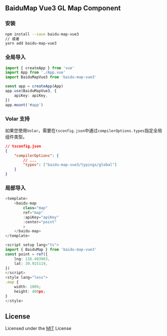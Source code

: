 ## BaiduMap Vue3 GL Map Component

### 安装

```sh
npm install --save baidu-map-vue3
// 或者
yarn add baidu-map-vue3
```

### 全局导入

```typescript
import { createApp } from 'vue'
import App from './App.vue'
import BaiduMapVue3 from 'baidu-map-vue3'

const app = createApp(App)
app.use(BaiduMapVue3, {
    apiKey: apiKey,
})
app.mount('#app')
```

### Volar 支持

如果您使用`Volar`，需要在`tsconfig.json`中通过`compilerOptions.types`指定全局组件类型。

```json
// tsconfig.json
{
    "compilerOptions": {
        // ...
        "types": ["baidu-map-vue3/typings/global"]
    }
}
```

### 局部导入

```typescript
<template>
    <baidu-map
        class="map"
        ref="map"
        :apiKey="apiKey"
        :center="point"
        >
    </baidu-map>
</template>

<script setup lang="ts">
import { BaiduMap } from 'baidu-map-vue3'
const point = ref({
    lng: 116.403963,
    lat: 39.915119,
})
</script>
<style lang="less">
.map {
    width: 100%;
    height: 400px;
}
</style>
```

## License

Licensed under the [MIT](./LICENSE) License
